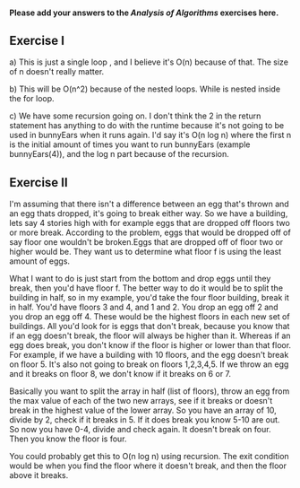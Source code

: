 #### Please add your answers to the ***Analysis of  Algorithms*** exercises here.

## Exercise I

a) This is just a single loop , and I believe it's O(n) because of that. The size of n doesn't really matter.


b) This will be O(n^2) because of the nested loops. While is nested inside the for loop.


c) We have some recursion going on. I don't think the 2 in the return statement has anything to do with the runtime because it's not going to be used in bunnyEars when it runs again. I'd say it's O(n log n) where the first n is the initial amount of times you want to run bunnyEars (example bunnyEars(4)), and the log n part because of the recursion.

## Exercise II

I'm assuming that there isn't a difference between an egg that's thrown and an
egg thats dropped, it's going to break either way. So we have a building, lets
say 4 stories high with for example eggs that are dropped off floors two or more
break. According to the problem, eggs that would be dropped off of
say floor one wouldn't be broken.Eggs that are dropped off of floor two or
higher would be. They want us to determine what floor f is using the least
amount of eggs. 

What I want to do is just start from the bottom and drop eggs
until they break, then you'd have floor f. The better way to do it would be to split the building in half, so in my
example, you'd take the four floor building, break it in half. You'd have floors
3 and 4, and 1 and 2. You drop an egg off 2 and you drop an egg off 4. These
would be the highest floors in each new set of buildings. All you'd look for is
eggs that don't break, because you know that if an egg doesn't break, the floor
will always be higher than it. Whereas if an egg does break, you don't know if
the floor is higher or lower than that floor. For example, if we have a building
with 10 floors, and the egg doesn't break on floor 5. It's also not going to
break on floors 1,2,3,4,5. If we throw an egg and it breaks on floor 8, we don't
know if it breaks on 6 or 7. 

Basically you want to split the array in half (list of floors), throw an egg
from the max value of each of the two new arrays, see if it breaks or doesn't
break in the highest value of the lower array. So you have an array of 10,
divide by 2, check if it breaks in 5. If it does break you know 5-10 are out. So
now you have 0-4, divide and check again. It doesn't break on four. Then you
know the floor is four.  

You could probably get this to O(n log n) using recursion. The exit condition
would be when you find the floor where it doesn't break, and then the floor
above it breaks.
